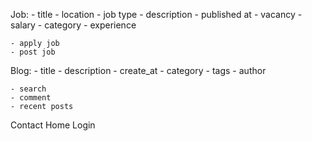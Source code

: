 Job: 
    - title
    - location
    - job type
    - description
    - published at
    - vacancy
    - salary
    - category
    - experience


    - apply job
    - post job

Blog:
    - title
    - description
    - create_at
    - category
    - tags
    - author


    - search
    - comment
    - recent posts
    
Contact
Home
Login